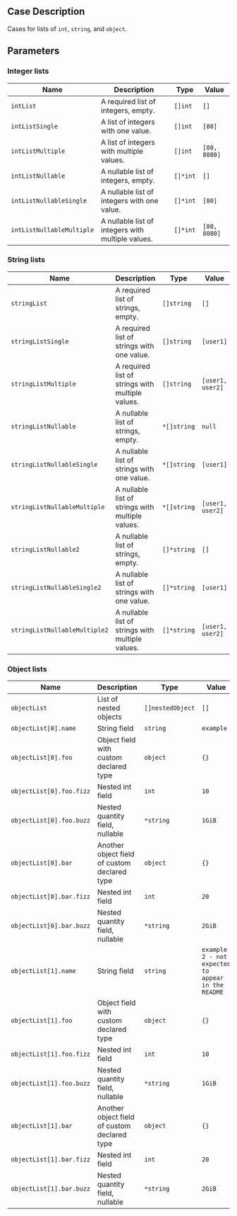 ## Case Description

Cases for lists of `int`, `string`, and `object`.

## Parameters
### Integer lists

| Name                      | Description                                       | Type     | Value        |
| ------------------------- | ------------------------------------------------- | -------- | ------------ |
| `intList`                 | A required list of integers, empty.               | `[]int`  | `[]`         |
| `intListSingle`           | A list of integers with one value.                | `[]int`  | `[80]`       |
| `intListMultiple`         | A list of integers with multiple values.          | `[]int`  | `[80, 8080]` |
| `intListNullable`         | A nullable list of integers, empty.               | `[]*int` | `[]`         |
| `intListNullableSingle`   | A nullable list of integers with one value.       | `[]*int` | `[80]`       |
| `intListNullableMultiple` | A nullable list of integers with multiple values. | `[]*int` | `[80, 8080]` |


### String lists

| Name                          | Description                                      | Type        | Value            |
| ----------------------------- | ------------------------------------------------ | ----------- | ---------------- |
| `stringList`                  | A required list of strings, empty.               | `[]string`  | `[]`             |
| `stringListSingle`            | A required list of strings with one value.       | `[]string`  | `[user1]`        |
| `stringListMultiple`          | A required list of strings with multiple values. | `[]string`  | `[user1, user2]` |
| `stringListNullable`          | A nullable list of strings, empty.               | `*[]string` | `null`           |
| `stringListNullableSingle`    | A nullable list of strings with one value.       | `*[]string` | `[user1]`        |
| `stringListNullableMultiple`  | A nullable list of strings with multiple values. | `*[]string` | `[user1, user2]` |
| `stringListNullable2`         | A nullable list of strings, empty.               | `[]*string` | `[]`             |
| `stringListNullableSingle2`   | A nullable list of strings with one value.       | `[]*string` | `[user1]`        |
| `stringListNullableMultiple2` | A nullable list of strings with multiple values. | `[]*string` | `[user1, user2]` |


### Object lists

| Name                     | Description                                  | Type             | Value                                              |
| ------------------------ | -------------------------------------------- | ---------------- | -------------------------------------------------- |
| `objectList`             | List of nested objects                       | `[]nestedObject` | `[]`                                               |
| `objectList[0].name`     | String field                                 | `string`         | `example`                                          |
| `objectList[0].foo`      | Object field with custom declared type       | `object`         | `{}`                                               |
| `objectList[0].foo.fizz` | Nested int field                             | `int`            | `10`                                               |
| `objectList[0].foo.buzz` | Nested quantity field, nullable              | `*string`        | `1GiB`                                             |
| `objectList[0].bar`      | Another object field of custom declared type | `object`         | `{}`                                               |
| `objectList[0].bar.fizz` | Nested int field                             | `int`            | `20`                                               |
| `objectList[0].bar.buzz` | Nested quantity field, nullable              | `*string`        | `2GiB`                                             |
| `objectList[1].name`     | String field                                 | `string`         | `example 2 - not expected to appear in the README` |
| `objectList[1].foo`      | Object field with custom declared type       | `object`         | `{}`                                               |
| `objectList[1].foo.fizz` | Nested int field                             | `int`            | `10`                                               |
| `objectList[1].foo.buzz` | Nested quantity field, nullable              | `*string`        | `1GiB`                                             |
| `objectList[1].bar`      | Another object field of custom declared type | `object`         | `{}`                                               |
| `objectList[1].bar.fizz` | Nested int field                             | `int`            | `20`                                               |
| `objectList[1].bar.buzz` | Nested quantity field, nullable              | `*string`        | `2GiB`                                             |



